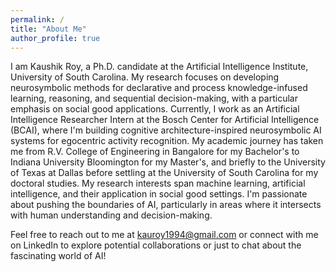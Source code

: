 ```yaml
---
permalink: /
title: "About Me"
author_profile: true
---
```


I am Kaushik Roy, a Ph.D. candidate at the Artificial Intelligence Institute, University of South Carolina. My research focuses on developing neurosymbolic methods for declarative and process knowledge-infused learning, reasoning, and sequential decision-making, with a particular emphasis on social good applications. Currently, I work as an Artificial Intelligence Researcher Intern at the Bosch Center for Artificial Intelligence (BCAI), where I'm building cognitive architecture-inspired neurosymbolic AI systems for egocentric activity recognition. My academic journey has taken me from R.V. College of Engineering in Bangalore for my Bachelor's to Indiana University Bloomington for my Master's, and briefly to the University of Texas at Dallas before settling at the University of South Carolina for my doctoral studies. My research interests span machine learning, artificial intelligence, and their application in social good settings. I'm passionate about pushing the boundaries of AI, particularly in areas where it intersects with human understanding and decision-making. 


Feel free to reach out to me at kauroy1994@gmail.com or connect with me on LinkedIn to explore potential collaborations or just to chat about the fascinating world of AI!
